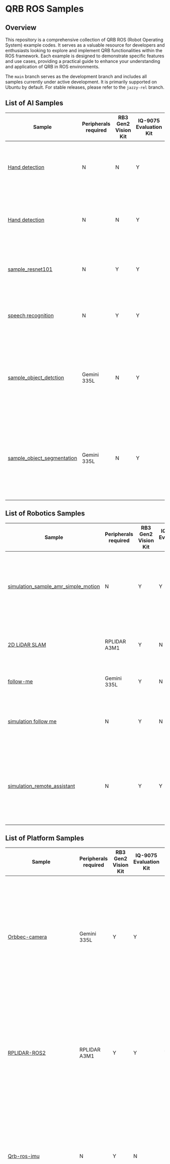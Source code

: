 # QRB ROS Samples

## Overview

This repository is a comprehensive collection of QRB ROS (Robot Operating System) example codes. It serves as a valuable resource for developers and enthusiasts looking to explore and implement QRB functionalities within the ROS framework. Each example is designed to demonstrate specific features and use cases, providing a practical guide to enhance your understanding and application of QRB in ROS environments.



The `main` branch serves as the development branch and includes all samples currently under active development. It is primarily supported on Ubuntu by default.    For stable releases, please refer to the `jazzy-rel` branch.

## List of AI Samples

| Sample                                                       | Peripherals required | RB3 Gen2 Vision Kit | IQ-9075 Evaluation Kit | IQ-8 Beta   Evaluation Kit | Description                                                  |
| ------------------------------------------------------------ | -------------------- | ------------------- | ---------------------- | -------------------------- | ------------------------------------------------------------ |
| [Hand detection](ai_vision/sample_face_detection/)           | N                    | N                   | Y                      | N                          | The Face detection is a machine learning pipeline that predicts bounding boxes and key point of face in an image. For model information, please refer to [MediaPipe-Face-Detection](https://huggingface.co/qualcomm/MediaPipe-Face-Detection). |
| [Hand detection](ai_vision/sample_hand_detection/)           | N                    | N                   | Y                      | N                          | The Hand detection is a machine learning pipeline that predicts bounding boxes and pose skeletons of hands in an image. For model information, please refer to [MediaPipe-Hand-Detection](https://huggingface.co/qualcomm/MediaPipe-Hand-Detection). |
| [sample_resnet101](ai_vision/sample_resnet101)               | N                    | Y                   | Y                      | Y                          | The Image Classification is a machine learning model that can classify images from the Imagenet dataset. For model information, please refer to [ResNet101Quantized](https://huggingface.co/qualcomm/ResNet101Quantized). |
| [speech recognition](ai_audio/sample_speech_recognition/)    | N                    | Y                   | Y                      | Y                          | captures the audio input and publishes the ros topic with the speech recognition result, For model information, please refer to [Whisper-Tiny-En - Qualcomm AI Hub](https://aihub.qualcomm.com/iot/models/whisper_tiny_en?domain=Audio) |
| [sample_object_detction](ai_vision/sample_object_detction/)  | Gemini 335L          | N                   | Y                      | Y                          | The `sample_object_setection` is a Python launch file utilizing QNN for model inference. It demonstrates camera data streaming, AI-based inference, and real-time visualization of object detection results. For model information, please refer to  [YOLOv8-Detection - Qualcomm AI Hub](https://aihub.qualcomm.com/iot/models/yolov8_det?searchTerm=yolov8&domain=Computer+Vision) |
| [sample_object_segmentation](ai_vision/sample_object_segmentation/) | Gemini 335L          | N                   | Y                      | Y                          | The `sample_object_segmentation` is a Python launch file utilizing QNN for model inference. It demonstrates camera data streaming, AI-based inference, and real-time visualization of object segmentation results.”. For model information, please refer to [YOLOv8-Segmentation - Qualcomm AI Hub](https://aihub.qualcomm.com/iot/models/yolov8_seg?searchTerm=yolov8&domain=Computer+Vision) |

## List of Robotics Samples

| Sample                                                       | Peripherals required | RB3 Gen2 Vision Kit | IQ-9075 Evaluation Kit | IQ-8 Beta   Evaluation Kit | Description                                                  |
| ------------------------------------------------------------ | -------------------- | ------------------- | ---------------------- | -------------------------- | ------------------------------------------------------------ |
| [simulation_sample_amr_simple_motion](robotics/simulation_sample_amr_simple_motion) | N                    | Y                   | Y                      | Y                          | The `AMR simple motion sample` is a Python-based ROS node used to control the simple movements of QRB AMRs within the simulator. This sample allows you to control the movement of QRB AMRs via publishing the ROS messages to `/qrb_robot_base/cmd_vel` topic. |
| [2D LiDAR SLAM](https://docs.qualcomm.com/bundle/publicresource/topics/80-70020-265/2d_lidar_slam.html?state=releasecandidate) | RPLIDAR A3M1         | Y                   | N                      | N                          | The 2D LiDAR SLAM sample is designed based on `Cartographer`, which is capable of completing indoor map construction and localization based on 2D LiDAR sensors. |
| [follow-me](https://docs.qualcomm.com/bundle/publicresource/topics/80-70020-265/followme.html?state=releasecandidate) | Gemini 335L          | Y                   | N                      | N                          | The FollowMe is a lightweight application that enables robots to track targets in real-time. |
| [simulation follow me](simulation_follow_me)                 | N                    | Y                   | N                      | N                          | The `Simulation Follow Me` sample is a AMR to detect, track, and follow a moving person in real time. It integrates sensor emulation and motion control to follow human-following behavior in simulated environments. |
| [simulation_remote_assistant](robotics/simulation_remote_assistant)                 | N                    | Y                   | Y                      | Y                          | The `simulation_remote_assistant` sample application is the ROS package, which showcasing the capabilities of the Remote Assistant robot. It integrates multiple ROS 2 components to simulate an AMR workflow, include SLAM, navigation object detection and task parse. |

## List of Platform Samples

| Sample                                                       | Peripherals required | RB3 Gen2 Vision Kit | IQ-9075 Evaluation Kit | IQ-8 Beta   Evaluation Kit | Description                                                  |
| ------------------------------------------------------------ | -------------------- | ------------------- | ---------------------- | -------------------------- | ------------------------------------------------------------ |
| [Orbbec-camera](https://docs.qualcomm.com/bundle/publicresource/topics/80-70020-265/orbbec-camera_5_2_8.html?state=releasecandidate) | Gemini 335L          | Y                   | Y                      | N                          | The Orbbec-camera sample application enables the Orbbec Gemini camera 335L to work in RGB or depth mode. This application generates the RGB and depth information by topics. |
| [RPLIDAR-ROS2](https://docs.qualcomm.com/bundle/publicresource/topics/80-70020-265/rplidar-ros2_5_2_3.html?state=releasecandidate) | RPLIDAR A3M1         | Y                   | Y                      | Y                          | The RPLIDAR-ROS2 sample application enables the RPLIDAR A3M1 to work in RGB or depth mode. This application generates the RGB and depth information by topics. |
| [Qrb-ros-imu](https://github.com/qualcomm-qrb-ros/qrb_ros_imu) | N                    | Y                   | N                      | N                          | The QRB-ROS-IMU sample application enables the IMU to work in RGB or depth mode. This application generates the RGB and depth information by topics. |
| [Qrb-ros-system-monitor](https://github.com/qualcomm-qrb-ros/qrb_ros_system_monitor) | N                    | Y                   | Y                      | Y                          | The QRB-ROS-system-monitor sample application enables the system monitor to work in RGB or depth mode. This application generates the RGB and depth information by topics. |
| [Qrb-ros-battery]([qualcomm-qrb-ros/qrb_ros_battery](https://github.com/qualcomm-qrb-ros/qrb_ros_battery)) | N                    | Y                   | N                      | N                          | The QRB-ROS-battery sample application is a package that publishes the battery state data from the system node. |
| [Qrb-ros-camera](https://github.com/qualcomm-qrb-ros/qrb_ros_camera) | N                    | Y                   | N                      | N                          | The QRB-ROS-camera implements a camera ROS2 node to enable zero-copy performance when data is coming out of the camera-server. |
| [sample_ocr](platform/sample_ocr)                            | N                    | Y                   | Y                      | Y                          | The `ocr-service` sample application enables a service that provides the Optical Character Recognition (OCR) function. |
| [sample_colorspace_convert](platform/sample_colorspace_convert) | Y                    | Y                   | Y                      | Y                          | The `qrb-ros-color-space-convert` sample application converts between NV12 and RGB888 formats. |

## System Requirements

- [QCLINUX](https://docs.qualcomm.com/bundle/publicresource/topics/80-70020-265/qir-sdk-landing-page.html?state=releasecandidate)
- Canonical Ubuntu Image



## Contributions

Thanks for your interest in contributing to qrb ros samples! Please read our [Contributions Page](CONTRIBUTING.md) for more information on contributing features or bug fixes. We look forward to your participation!

## License

qrb_ros_samples is licensed under the BSD 3-clause "New" or "Revised" License.

Check out the [LICENSE](LICENSE) for more details.

